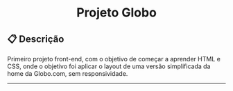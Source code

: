 # <p align = "center"> Projeto Globo</p>

##  :clipboard: Descrição

Primeiro projeto front-end, com o objetivo de começar a aprender HTML e CSS, onde o objetivo foi aplicar o layout de uma versão simplificada da home da Globo.com, sem responsividade.

***

